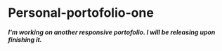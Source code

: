 # Personal-portofolio-one
***I'm working on another responsive portofolio. I will be releasing upon finishing it.***
